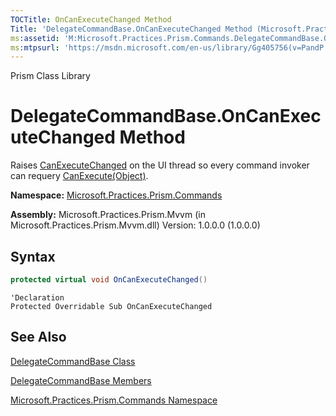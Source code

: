 ```yaml
---
TOCTitle: OnCanExecuteChanged Method
Title: 'DelegateCommandBase.OnCanExecuteChanged Method (Microsoft.Practices.Prism.Commands)'
ms:assetid: 'M:Microsoft.Practices.Prism.Commands.DelegateCommandBase.OnCanExecuteChanged'
ms:mtpsurl: 'https://msdn.microsoft.com/en-us/library/Gg405756(v=PandP.50)'
---
```


Prism Class Library

# DelegateCommandBase.OnCanExecuteChanged Method

Raises [CanExecuteChanged](http://msdn2.microsoft.com/en-us/library/ms523106) on the UI thread so every command invoker can requery [CanExecute(Object)](http://msdn2.microsoft.com/en-us/library/ms604093).

**Namespace:** [Microsoft.Practices.Prism.Commands](https://msdn.microsoft.com/en-us/library/microsoft.practices.prism.commands(v=pandp.50))

**Assembly:** Microsoft.Practices.Prism.Mvvm (in Microsoft.Practices.Prism.Mvvm.dll) Version: 1.0.0.0 (1.0.0.0)

## Syntax

```C#
protected virtual void OnCanExecuteChanged()
```

```VB
'Declaration
Protected Overridable Sub OnCanExecuteChanged
```

## See Also

[DelegateCommandBase Class](https://msdn.microsoft.com/en-us/library/microsoft.practices.prism.commands.delegatecommandbase(v=pandp.50))

[DelegateCommandBase Members](https://msdn.microsoft.com/en-us/library/microsoft.practices.prism.commands.delegatecommandbase_members(v=pandp.50))

[Microsoft.Practices.Prism.Commands Namespace](https://msdn.microsoft.com/en-us/library/microsoft.practices.prism.commands(v=pandp.50))
